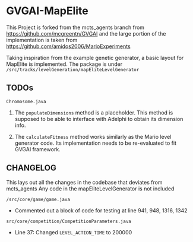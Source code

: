 GVGAI-MapElite
=====

This Project is forked from the mcts_agents branch from https://github.com/mcgreentn/GVGAI and the large portion of the implementation is taken from https://github.com/amidos2006/MarioExperiments


Taking inspiration from the example genetic generator, a basic layout for MapElite is implemented. The package is under `/src/tracks/levelGeneration/mapEliteLevelGenerator`

## TODOs

`Chromosome.java`

1. The `populateDimensions` method is a placeholder. This method is supposed to be able to interface with  Adelphi to obtain its dimension info.

2. The `calculateFitness` method works similarly as the Mario level generator code. Its implementation needs to be re-evaluated to fit GVGAI framework.

## CHANGELOG

This lays out all the changes in the codebase that deviates from mcts_agents
Any code in the mapEliteLevelGenerator is not included

`/src/core/game/game.java`
 - Commented out a block of code for testing at line 941, 948, 1316, 1342

`src/core/competition/CompetitionParameters.java`
 - Line 37: Changed `LEVEL_ACTION_TIME` to 200000
